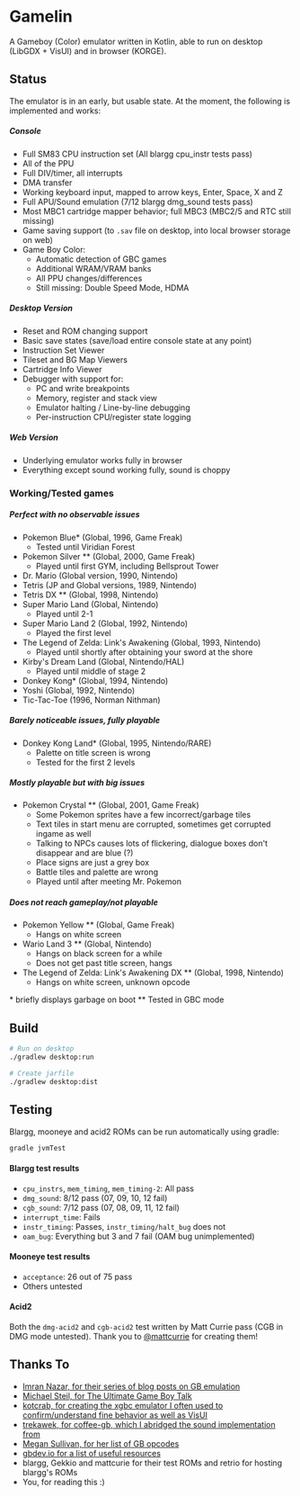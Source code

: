 # Gamelin
A Gameboy (Color) emulator written in Kotlin, able to run on desktop (LibGDX + VisUI) and in browser (KORGE).

## Status
The emulator is in an early, but usable state. At the moment, the following is implemented and works:

##### Console
- Full SM83 CPU instruction set (All blargg cpu_instr tests pass)
- All of the PPU
- Full DIV/timer, all interrupts
- DMA transfer
- Working keyboard input, mapped to arrow keys, Enter, Space, X and Z
- Full APU/Sound emulation (7/12 blargg dmg_sound tests pass)
- Most MBC1 cartridge mapper behavior; full MBC3 (MBC2/5 and RTC still missing)
- Game saving support (to `.sav` file on desktop, into local browser storage on web)
- Game Boy Color:
    - Automatic detection of GBC games
    - Additional WRAM/VRAM banks
    - All PPU changes/differences
    - Still missing: Double Speed Mode, HDMA

##### Desktop Version
- Reset and ROM changing support
- Basic save states (save/load entire console state at any point)
- Instruction Set Viewer
- Tileset and BG Map Viewers
- Cartridge Info Viewer
- Debugger with support for:
    - PC and write breakpoints
    - Memory, register and stack view
    - Emulator halting / Line-by-line debugging
    - Per-instruction CPU/register state logging

##### Web Version
- Underlying emulator works fully in browser
- Everything except sound working fully, sound is choppy

### Working/Tested games
##### Perfect with no observable issues
- Pokemon Blue* (Global, 1996, Game Freak)
    - Tested until Viridian Forest
- Pokemon Silver ** (Global, 2000, Game Freak)
    - Played until first GYM, including Bellsprout Tower
- Dr. Mario (Global version, 1990, Nintendo)
- Tetris (JP and Global versions, 1989, Nintendo)
- Tetris DX ** (Global, 1998, Nintendo)
- Super Mario Land (Global, Nintendo)
    - Played until 2-1
- Super Mario Land 2 (Global, 1992, Nintendo)
    - Played the first level
- The Legend of Zelda: Link's Awakening (Global, 1993, Nintendo)
    - Played until shortly after obtaining your sword at the shore
- Kirby's Dream Land (Global, Nintendo/HAL)
    - Played until middle of stage 2
- Donkey Kong* (Global, 1994, Nintendo)
- Yoshi (Global, 1992, Nintendo)
- Tic-Tac-Toe (1996, Norman Nithman)

##### Barely noticeable issues, fully playable
- Donkey Kong Land* (Global, 1995, Nintendo/RARE)
    - Palette on title screen is wrong
    - Tested for the first 2 levels

##### Mostly playable but with big issues
- Pokemon Crystal ** (Global, 2001, Game Freak)
    - Some Pokemon sprites have a few incorrect/garbage tiles
    - Text tiles in start menu are corrupted, sometimes get corrupted ingame as well
    - Talking to NPCs causes lots of flickering, dialogue boxes don't disappear and are blue (?)
    - Place signs are just a grey box
    - Battle tiles and palette are wrong
    - Played until after meeting Mr. Pokemon

##### Does not reach gameplay/not playable
- Pokemon Yellow ** (Global, Game Freak)
    - Hangs on white screen
- Wario Land 3 ** (Global, Nintendo)
    - Hangs on black screen for a while
    - Does not get past title screen, hangs
- The Legend of Zelda: Link's Awakening DX ** (Global, 1998, Nintendo)
    - Hangs on white screen, unknown opcode

\* briefly displays garbage on boot
\** Tested in GBC mode

## Build
``` bash
# Run on desktop
./gradlew desktop:run

# Create jarfile
./gradlew desktop:dist
```

## Testing
Blargg, mooneye and acid2 ROMs can be run automatically using gradle:
```bash
gradle jvmTest
```

#### Blargg test results
- `cpu_instrs`, `mem_timing`, `mem_timing-2`: All pass
- `dmg_sound`: 8/12 pass (07, 09, 10, 12 fail)
- `cgb_sound`: 7/12 pass (07, 08, 09, 11, 12 fail)
- `interrupt_time`: Fails
- `instr_timing`: Passes, `instr_timing/halt_bug` does not
- `oam_bug`: Everything but 3 and 7 fail (OAM bug unimplemented)

#### Mooneye test results
- `acceptance`: 26 out of 75 pass
- Others untested

#### Acid2
Both the `dmg-acid2` and `cgb-acid2` test written by Matt Currie pass (CGB in DMG mode untested).
Thank you to [@mattcurrie](https://github.com/mattcurrie) for creating them!

## Thanks To
- [Imran Nazar, for their series of blog posts on GB emulation](http://imrannazar.com/GameBoy-Emulation-in-JavaScript:-The-CPU)
- [Michael Steil, for The Ultimate Game Boy Talk](https://media.ccc.de/v/33c3-8029-the_ultimate_game_boy_talk)
- [kotcrab, for creating the xgbc emulator I often used to confirm/understand fine behavior as well as VisUI](https://github.com/kotcrab/xgbc)
- [trekawek, for coffee-gb, which I abridged the sound implementation from](https://github.com/trekawek/coffee-gb)
- [Megan Sullivan, for her list of GB opcodes](https://meganesulli.com/blog/game-boy-opcodes)
- [gbdev.io for a list of useful resources](https://gbdev.io)
- blargg, Gekkio and mattcurie for their test ROMs and retrio for hosting blargg's ROMs
- You, for reading this :)

